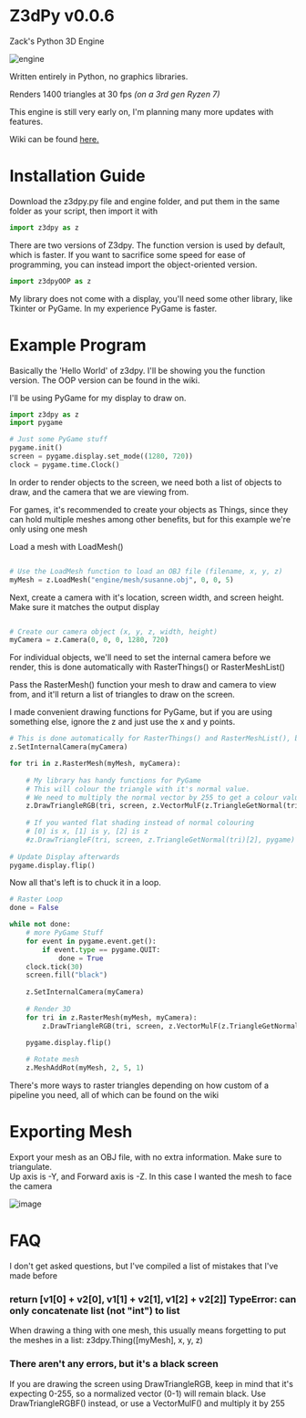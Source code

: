 # Z3dPy v0.0.6
Zack's Python 3D Engine

![engine](https://user-images.githubusercontent.com/115175938/235578934-23defc68-c021-4b05-b169-272e9ac8d3c9.gif)

Written entirely in Python, no graphics libraries. 

Renders 1400 triangles at 30 fps *(on a 3rd gen Ryzen 7)*

This engine is still very early on, I'm planning many more updates with features.

Wiki can be found <a href="https://github.com/ZackWilde27/pythonRasterizer/wiki">here.</a>

# Installation Guide

Download the z3dpy.py file and engine folder, and put them in the same folder as your script, then import it with
```python
import z3dpy as z
```

There are two versions of Z3dpy. The function version is used by default, which is faster. If you want to sacrifice some speed for ease of programming, you can instead import the object-oriented version.

```python
import z3dpyOOP as z
```

My library does not come with a display, you'll need some other library, like Tkinter or PyGame. In my experience PyGame is faster.

# Example Program

Basically the 'Hello World' of z3dpy. I'll be showing you the function version. The OOP version can be found in the wiki.

I'll be using PyGame for my display to draw on.
```python
import z3dpy as z
import pygame

# Just some PyGame stuff
pygame.init()
screen = pygame.display.set_mode((1280, 720))
clock = pygame.time.Clock()
```

In order to render objects to the screen, we need both a list of objects to draw, and the camera that we are viewing from.

For games, it's recommended to create your objects as Things, since they can hold multiple meshes among other benefits, but for this example we're only using one mesh

Load a mesh with LoadMesh()

```python

# Use the LoadMesh function to load an OBJ file (filename, x, y, z)
myMesh = z.LoadMesh("engine/mesh/susanne.obj", 0, 0, 5)

```

Next, create a camera with it's location, screen width, and screen height. Make sure it matches the output display

```python

# Create our camera object (x, y, z, width, height)
myCamera = z.Camera(0, 0, 0, 1280, 720)

```

For individual objects, we'll need to set the internal camera before we render, this is done automatically with RasterThings() or RasterMeshList()

Pass the RasterMesh() function your mesh to draw and camera to view from, and it'll return a list of triangles to draw on the screen.

I made convenient drawing functions for PyGame, but if you are using something else, ignore the z and just use the x and y points.

```python
# This is done automatically for RasterThings() and RasterMeshList(), but not for individual items
z.SetInternalCamera(myCamera)

for tri in z.RasterMesh(myMesh, myCamera):
        
    # My library has handy functions for PyGame
    # This will colour the triangle with it's normal value.
    # We need to multiply the normal vector by 255 to get a colour value
    z.DrawTriangleRGB(tri, screen, z.VectorMulF(z.TriangleGetNormal(tri), 255), pygame)
        
    # If you wanted flat shading instead of normal colouring
    # [0] is x, [1] is y, [2] is z
    #z.DrawTriangleF(tri, screen, z.TriangleGetNormal(tri)[2], pygame)
    
# Update Display afterwards
pygame.display.flip()
```

Now all that's left is to chuck it in a loop.

```python
# Raster Loop
done = False

while not done:
    # more PyGame Stuff
    for event in pygame.event.get():
        if event.type == pygame.QUIT:
            done = True    
    clock.tick(30)
    screen.fill("black")
    
    z.SetInternalCamera(myCamera)
    
    # Render 3D
    for tri in z.RasterMesh(myMesh, myCamera):
        z.DrawTriangleRGB(tri, screen, z.VectorMulF(z.TriangleGetNormal(tri), 255), pygame)

    pygame.display.flip()
    
    # Rotate mesh
    z.MeshAddRot(myMesh, 2, 5, 1)
```
There's more ways to raster triangles depending on how custom of a pipeline you need, all of which can be found on the wiki

# Exporting Mesh

Export your mesh as an OBJ file, with no extra information. Make sure to triangulate.
<br>
Up axis is -Y, and Forward axis is -Z. In this case I wanted the mesh to face the camera

![image](https://user-images.githubusercontent.com/115175938/235002154-62bb03ad-13f3-4084-b410-aa0074553865.png)

# FAQ

I don't get asked questions, but I've compiled a list of mistakes that I've made before

### return [v1[0] + v2[0], v1[1] + v2[1], v1[2] + v2[2]] TypeError: can only concatenate list (not "int") to list


When drawing a thing with one mesh, this usually means forgetting to put the meshes in a list: z3dpy.Thing([myMesh], x, y, z)

### There aren't any errors, but it's a black screen

If you are drawing the screen using DrawTriangleRGB, keep in mind that it's expecting 0-255, so a normalized vector (0-1) will remain black. Use DrawTriangleRGBF() instead, or use a VectorMulF() and multiply it by 255
